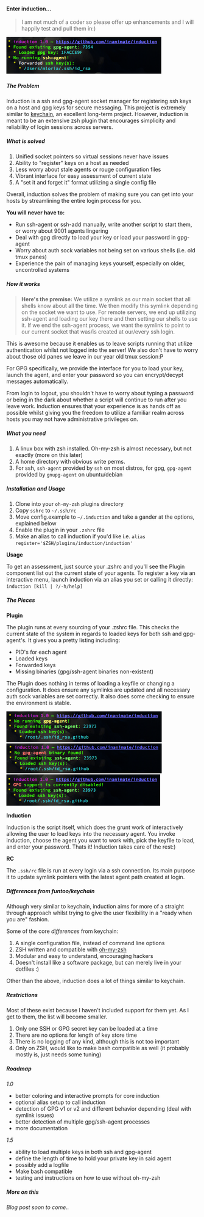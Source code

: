 #### Enter induction...

> I am not much of a coder so please offer up enhancements and I will happily test and pull them in:)

![Induction gives your current state at every login or source of your .zshrc](img/img1.png?raw=true)


##### The Problem

Induction is a ssh and gpg-agent socket manager for registering ssh keys on a host and gpg keys for secure messaging.
This project is extremely similar to [keychain](http://www.github.com/funtoo/keychain), an excellent long-term project.
However, induction is meant to be an extensive zsh plugin that encourages simplicity and reliability of login sessions across servers.


##### What is solved

1. Unified socket pointers so virtual sessions never have issues
2. Ability to "register" keys on a host as needed
3. Less worry about stale agents or rouge configuration files
4. Vibrant interface for easy assessment of current state
5. A "set it and forget it" format utilizing a single config file


Overall, induction solves the problem of making sure you can get into your hosts by streamlining the entire login process for you.

**You will never have to:**

* Run ssh-agent or ssh-add manually, write another script to start them, or worry about 9001 agents lingering
* Deal with gpg directly to load your key or load your password in gpg-agent
* Worry about auth sock variables not being set on various shells (i.e. old tmux panes)
* Experience the pain of managing keys yourself, especially on older, uncontrolled systems

##### How it works

>__Here's the premise:__ We utilize a symlink as our main socket that all shells know about all the time.
>We then modify this symlink depending on the socket we want to use. For remote servers, we end up
>utilizing ssh-agent and loading our key there and then setting our shells to use it. If we end
>the ssh-agent process, we want the symlink to point to our current socket that was/is created 
>at our/every ssh login.

This is awesome because it enables us to leave scripts running that utilize authentication whilst not logged into the server! We also don't have to worry about those old panes we leave in our year old tmux session:P

For GPG specifically, we provide the interface for you to load your key, launch the agent, and enter your password so you can encrypt/decypt messages automatically.

From login to logout, you shouldn't have to worry about typing a password or being in the dark about whether a script will continue to run after you leave work.
Induction ensures that your experience is as hands off as possible whilst giving you the freedom to utilize a familiar realm across hosts you may not have administrative privileges on.


##### What you need

1. A linux box with zsh installed. Oh-my-zsh is almost necessary, but not exactly (more on this later)
2. A home directory with obvious write perms.
3. For ssh, `ssh-agent` provided by `ssh` on most distros, for gpg, `gpg-agent` provided by `gnupg-agent` on ubuntu/debian

##### Installation and Usage

1. Clone into your `oh-my-zsh` plugins directory
2. Copy `sshrc` to `~/.ssh/rc`
3. Move config.example to `~/.induction` and take a gander at the options, explained below
4. Enable the plugin in your `.zshrc` file
4. Make an alias to call induction if you'd like i.e. `alias register='$ZSH/plugins/induction/induction'`

**Usage**

To get an assessment, just source your .zshrc and you'll see the Plugin component list out the current state of your agents.
To register a key via an interactive menu, launch induction via an alias you set or calling it directly: `induction [kill | ?/-h/help]`

##### The Pieces

**Plugin**

The plugin runs at every sourcing of your .zshrc file. This checks the current state of the system in regards to loaded keys for both ssh and gpg-agent's. 
It gives you a pretty listing including:

* PID's for each agent
* Loaded keys
* Forwarded keys
* Missing binaries (gpg/ssh-agent binaries non-existent)

The Plugin does nothing in terms of loading a keyfile or changing a configuration. It does ensure any symlinks are updated and all necessary auth sock variables are set correctly.
It also does some checking to ensure the environment is stable.

![](img/img2.png?raw=true)
![No binary found](img/img3.png?raw=true)
![User has disabled gpg support in .induction config file](img/img4.png?raw=true)

**Induction**

Induction is the script itself, which does the grunt work of interactively allowing the user to load keys into the necessary agent.
You invoke induction, choose the agent you want to work with, pick the keyfile to load, and enter your password. Thats it! Induction takes care of the rest:)


**RC**

The `.ssh/rc` file is run at every login via a ssh connection. Its main purpose it to update symlink pointers with the latest agent path created at login.

##### Differences from funtoo/keychain

Although very similar to keychain, induction aims for more of a straight through approach whilst trying to give the user flexibility in a "ready when you are" fashion.

Some of the core *differences* from keychain:

1. A single configuration file, instead of command line options
2. ZSH written and compatible with [oh-my-zsh](https://github.com/robbyrussell/oh-my-zsh)
3. Modular and easy to understand, encouraging hackers
4. Doesn't install like a software package, but can merely live in your dotfiles :)

Other than the above, induction does a lot of things similar to keychain. 

##### Restrictions

Most of these exist because I haven't included support for them yet. As I get to them, the list will become smaller.

1. Only one SSH or GPG secret key can be loaded at a time
2. There are no options for length of key store time
3. There is no logging of any kind, although this is not too important
4. Only on ZSH, would like to make bash compatible as well (it probably mostly is, just needs some tuning)

##### Roadmap

*1.0*
* better coloring and interactive prompts for core induction
* optional alias setup to call induction
* detection of GPG v1 or v2 and different behavior depending (deal with symlink issues)
* better detection of multiple gpg/ssh-agent processes 
* more documentation

*1.5*
* ability to load multiple keys in both ssh and gpg-agent
* define the length of time to hold your private key in said agent
* possibly add a logfile
* Make bash compatible
* testing and instructions on how to use without oh-my-zsh

##### More on this

*Blog post soon to come..*
